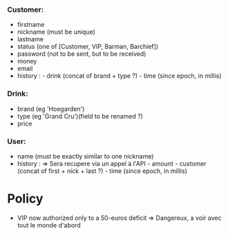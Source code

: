 ### Customer:
- firstname
- nickname (must be unique)
- lastname
- status (one of [Customer, VIP, Barman, Barchief])
- password (not to be sent, but to be received)
- money
- email
- history :
  	  - drink (concat of brand + type ?)
	  - time (since epoch, in millis)

### Drink:
- brand (eg 'Hoegarden')
- type (eg 'Grand Cru')(field to be renamed ?)
- price

### User:
- name (must be exactly similar to one nickname)
- history : => Sera recupere via un appel à l'API
  	  - amount
	  - customer (concat of first + nick + last ?)
	  - time (since epoch, in millis)
	  
	  
# Policy
- VIP now authorized only to a 50-euros deficit => Dangereux, a voir avec tout le monde d'abord

